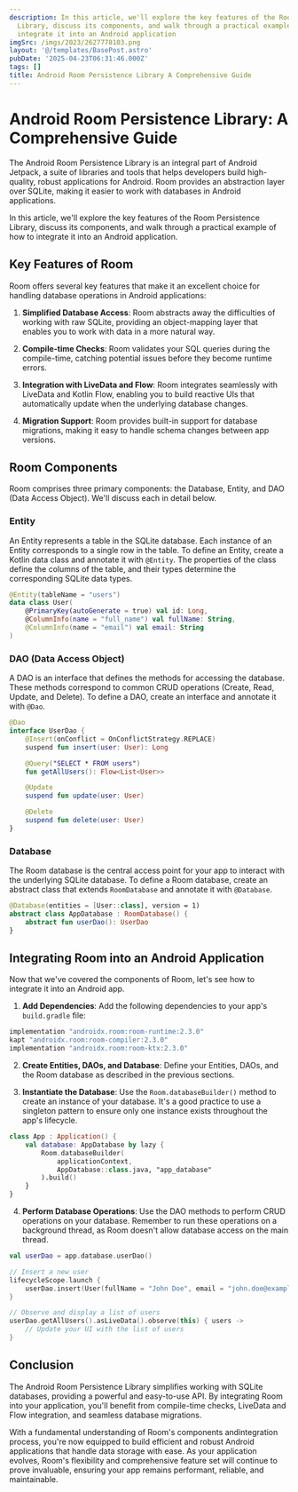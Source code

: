 ```yaml
---
description: In this article, we'll explore the key features of the Room Persistence
  Library, discuss its components, and walk through a practical example of how to
  integrate it into an Android application
imgSrc: /imgs/2023/2627778103.png
layout: '@/templates/BasePost.astro'
pubDate: '2025-04-23T06:31:46.000Z'
tags: []
title: Android Room Persistence Library A Comprehensive Guide
---
```


# Android Room Persistence Library: A Comprehensive Guide

The Android Room Persistence Library is an integral part of Android Jetpack, a suite of libraries and tools that helps developers build high-quality, robust applications for Android. Room provides an abstraction layer over SQLite, making it easier to work with databases in Android applications. 

In this article, we'll explore the key features of the Room Persistence Library, discuss its components, and walk through a practical example of how to integrate it into an Android application.

## Key Features of Room

Room offers several key features that make it an excellent choice for handling database operations in Android applications:

1. **Simplified Database Access**: Room abstracts away the difficulties of working with raw SQLite, providing an object-mapping layer that enables you to work with data in a more natural way.

2. **Compile-time Checks**: Room validates your SQL queries during the compile-time, catching potential issues before they become runtime errors.

3. **Integration with LiveData and Flow**: Room integrates seamlessly with LiveData and Kotlin Flow, enabling you to build reactive UIs that automatically update when the underlying database changes.

4. **Migration Support**: Room provides built-in support for database migrations, making it easy to handle schema changes between app versions.

## Room Components

Room comprises three primary components: the Database, Entity, and DAO (Data Access Object). We'll discuss each in detail below.

### Entity

An Entity represents a table in the SQLite database. Each instance of an Entity corresponds to a single row in the table. To define an Entity, create a Kotlin data class and annotate it with `@Entity`. The properties of the class define the columns of the table, and their types determine the corresponding SQLite data types.

```kotlin
@Entity(tableName = "users")
data class User(
    @PrimaryKey(autoGenerate = true) val id: Long,
    @ColumnInfo(name = "full_name") val fullName: String,
    @ColumnInfo(name = "email") val email: String
)
```

### DAO (Data Access Object)

A DAO is an interface that defines the methods for accessing the database. These methods correspond to common CRUD operations (Create, Read, Update, and Delete). To define a DAO, create an interface and annotate it with `@Dao`.

```kotlin
@Dao
interface UserDao {
    @Insert(onConflict = OnConflictStrategy.REPLACE)
    suspend fun insert(user: User): Long

    @Query("SELECT * FROM users")
    fun getAllUsers(): Flow<List<User>>

    @Update
    suspend fun update(user: User)

    @Delete
    suspend fun delete(user: User)
}
```

### Database

The Room database is the central access point for your app to interact with the underlying SQLite database. To define a Room database, create an abstract class that extends `RoomDatabase` and annotate it with `@Database`.

```kotlin
@Database(entities = [User::class], version = 1)
abstract class AppDatabase : RoomDatabase() {
    abstract fun userDao(): UserDao
}
```

## Integrating Room into an Android Application

Now that we've covered the components of Room, let's see how to integrate it into an Android app.

1. **Add Dependencies**: Add the following dependencies to your app's `build.gradle` file:

```groovy
implementation "androidx.room:room-runtime:2.3.0"
kapt "androidx.room:room-compiler:2.3.0"
implementation "androidx.room:room-ktx:2.3.0"
```

2. **Create Entities, DAOs, and Database**: Define your Entities, DAOs, and the Room database as described in the previous sections.

3. **Instantiate the Database**: Use the `Room.databaseBuilder()` method to create an instance of your database. It's a good practice to use a singleton pattern to ensure only one instance exists throughout the app's lifecycle.

```kotlin
class App : Application() {
    val database: AppDatabase by lazy {
        Room.databaseBuilder(
            applicationContext,
            AppDatabase::class.java, "app_database"
        ).build()
    }
}
```

4. **Perform Database Operations**: Use the DAO methods to perform CRUD operations on your database. Remember to run these operations on a background thread, as Room doesn't allow database access on the main thread.

```kotlin
val userDao = app.database.userDao()

// Insert a new user
lifecycleScope.launch {
    userDao.insert(User(fullName = "John Doe", email = "john.doe@example.com"))
}

// Observe and display a list of users
userDao.getAllUsers().asLiveData().observe(this) { users ->
    // Update your UI with the list of users
}
```

## Conclusion

The Android Room Persistence Library simplifies working with SQLite databases, providing a powerful and easy-to-use API. By integrating Room into your application, you'll benefit from compile-time checks, LiveData and Flow integration, and seamless database migrations.

With a fundamental understanding of Room's components andintegration process, you're now equipped to build efficient and robust Android applications that handle data storage with ease. As your application evolves, Room's flexibility and comprehensive feature set will continue to prove invaluable, ensuring your app remains performant, reliable, and maintainable.